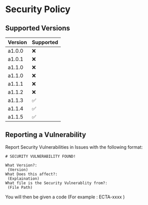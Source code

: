 # Security Policy

## Supported Versions

| Version | Supported          |
| ------- | ------------------ |
| a1.0.0  | :x:                |
| a1.0.1  | :x:                |
| a1.1.0  | :x:                |
| a1.1.0  | :x:                |
| a1.1.1  | :x:                |
| a1.1.2  | :x:                |
| a1.1.3  | ✅                 |
| a1.1.4  | ✅                 |
| a1.1.5  | ✅                 |


## Reporting a Vulnerability

Report Security Vulnerabilities in Issues with the following format:

```
# SECURITY VULNERABILITY FOUND!

What Version?:
 (Version)
What Does this affect?:
 (Explaination)
What file is the Security Vulnerablity from?:
 (File Path)
```

You will then be given a code (For example : ECTA-xxxx )

